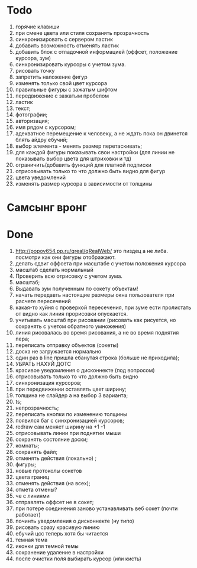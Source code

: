 # Todo

1.  горячие клавиши
2.  при смене цвета или стиля сохранять прозрачность
3.  синхронизировать с сервером ластик
4.  добавить возможность отменять ластик
5.  добавить блок с отладочной информацией (оффсет, положение курсора, зум)
6.  синхронизировать курсоры с учетом зума.
7.  рисовать точку
8.  запретить наложение фигур
9.  изменять только свой цвет курсора
10. правильные фигуры с зажатым шифтом
11. передвижение с зажатым пробелом
12. ластик
13. текст;
14. фотографии;
15. авторизация;
16. имя рядом с курсором;
17. адекватное перемещение к человеку, а не ждать пока он двинется блять айдру ебучий;
18. выбор элемента - менять размер перетаскивать;
19. для каждой фигуры показывать свои настройки (для линии не показывать выбор цвета для штриховки и тд)
20. ограничить/добавить функций для платной подписки
21. отрисовывать только то что должно быть видно для фигур
22. цвета уведомлений
23. изменять размер курсора в зависимости от толщины

# Самсынг вронг

# Done

1. http://popov654.pp.ru/qreal/qRealWeb/ это пиздец а не либа. посмотри как они фигуры отображают.
2. делать сдвиг оффсета при масштабе с учетом положения курсора
3. масштаб сделать нормальный
4. Проверить всю отрисовку с учетом зума.
5. масштаб;
6. Выдавать зум полученным по сокету объектам!
7. начать передавть настоящие размеры окна пользователя при расчете пересечений
8. какая-то хуйня с проверкой пересечения, при зуме ести пролистать от видно как линия прорисовки опускается.
9. учитывать масштаб при рисовании (рисовать как рисуется, но сохранять с учетом обратного умножения)
10. линия рисовалась во время рисования, а не во время поднятия пера;
11. переписать отправку объектов (сокеты)
12. доска не загружается нормально
13. один раз в line пришла ебанутая строка (больше не приходила);
14. УБРАТЬ НАХУЙ ДОТС
15. красивое уведомления о дисконнекте (под вопросом)
16. отрисовывать только то что должно быть видно
17. синхронизация курсоров;
18. при передвижении оставлять цвет ширину;
19. толщина не слайдер а на выбор 3 варианта;
20. ts;
21. непрозрачность;
22. переписать кнопки по изменению толщины
23. появился баг с синхронизацией курсоров;
24. redraw сам меняет ширину на +1 -1
25. отрисовывать линии при поднятии мыши
26. сохранять состояние доски;
27. комнаты;
28. сохранять файл;
29. отменять действия (локально) ;
30. фигуры;
31. новые протоколы сокетов
32. цвета границ
33. отменять действия (на всех);
34. отмета отмены?
35. че с линиями
36. отправлять оффсет не в сокет;
37. при потере соединения заново устанавливать веб сокет (почти работает)
38. починть уведомления о дисконнекте (ну типо)
39. рисовать сразу красивую линию
40. ебучий цсс теперь хотя бы читается
41. темная тема
42. иконки для темной темы
43. сохранение удаление в настройки
44. после очистки поля выбирать курсор (или кисть)
